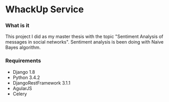 # WhackUp Service #

### What is it ###

This project I did as my master thesis with the topic "Sentiment Analysis of messages in social networks".
Sentiment analysis is been doing with Naive Bayes algorithm.

### Requirements ###

* Django 1.8
* Python 3.4.2
* DjangoRestFramework 3.1.1
* AgularJS
* Celery
